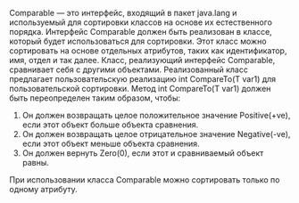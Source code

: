 
Comparable — это интерфейс, входящий в пакет java.lang и используемый для сортировки классов на основе их естественного порядка. Интерфейс Comparable должен быть реализован в классе, который будет использоваться для сортировки. Этот класс можно сортировать на основе отдельных атрибутов, таких как идентификатор, имя, отдел и так далее. Класс, реализующий интерфейс Comparable, сравнивает себя с другими объектами. Реализованный класс предлагает пользовательскую реализацию int CompareTo(T var1) для пользовательской сортировки. Метод int CompareTo(T var1) должен быть переопределен таким образом, чтобы:

1. Он должен возвращать целое положительное значение Positive(+ve), если этот объект больше объекта сравнения.
2. Он должен возвращать целое отрицательное значение Negative(-ve), если этот объект меньше объекта сравнения.
3. Он должен вернуть Zero(0), если этот и сравниваемый объект равны.

При использовании класса Comparable можно сортировать только по одному атрибуту.
